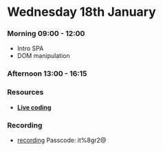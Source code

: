 # Wednesday 18th January

### Morning 09:00 - 12:00
 
- Intro SPA
- DOM manipulation


### Afternoon 13:00 - 16:15



### Resources

- **[Live coding](https://github.com/FBWE22-E08/SPA-Lessons/tree/main/18.01%20intro%20dom)**

### Recording

 - [recording](https://us02web.zoom.us/rec/share/tQqkErHqJQU4IQAOT-9CwInWObnTlt2G_VZWs0Ki9KOtEQGwi6EQ4TUUCHYO2cbx.qeT5loX-2ybH46Kf)
Passcode: it%8gr2@
